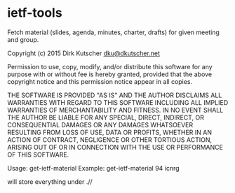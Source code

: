 # ietf-tools


Fetch material (slides, agenda, minutes, charter, drafts) for given meeting and group.

Copyright (c) 2015 Dirk Kutscher <dku@dkutscher.net>

Permission to use, copy, modify, and/or distribute this software for any
purpose with or without fee is hereby granted, provided that the above
copyright notice and this permission notice appear in all copies.

THE SOFTWARE IS PROVIDED "AS IS" AND THE AUTHOR DISCLAIMS ALL WARRANTIES WITH
REGARD TO THIS SOFTWARE INCLUDING ALL IMPLIED WARRANTIES OF MERCHANTABILITY AND
FITNESS. IN NO EVENT SHALL THE AUTHOR BE LIABLE FOR ANY SPECIAL, DIRECT,
INDIRECT, OR CONSEQUENTIAL DAMAGES OR ANY DAMAGES WHATSOEVER RESULTING FROM
LOSS OF USE, DATA OR PROFITS, WHETHER IN AN ACTION OF CONTRACT, NEGLIGENCE OR
OTHER TORTIOUS ACTION, ARISING OUT OF OR IN CONNECTION WITH THE USE OR
PERFORMANCE OF THIS SOFTWARE.

Usage: get-ietf-material <meetingnr> <groupname>
Example: get-ietf-material 94 icnrg

will store everything under ./<meetingnr>/<groupname>

